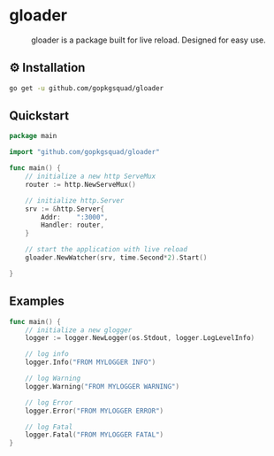 # gloader

<p align="center">
  gloader is a package built for live reload. Designed for easy use.
</p>

## ⚙️ Installation

```bash
go get -u github.com/gopkgsquad/gloader
```

## Quickstart

```go
package main

import "github.com/gopkgsquad/gloader"

func main() {
    // initialize a new http ServeMux
    router := http.NewServeMux()

    // initialize http.Server
	srv := &http.Server{
		Addr:    ":3000",
		Handler: router,
	}

    // start the application with live reload
    gloader.NewWatcher(srv, time.Second*2).Start()

}
```

## Examples

```go
func main() {
    // initialize a new glogger
    logger := logger.NewLogger(os.Stdout, logger.LogLevelInfo)

    // log info
    logger.Info("FROM MYLOGGER INFO")

    // log Warning
    logger.Warning("FROM MYLOGGER WARNING")

    // log Error
    logger.Error("FROM MYLOGGER ERROR")

    // log Fatal
    logger.Fatal("FROM MYLOGGER FATAL")
}

```
